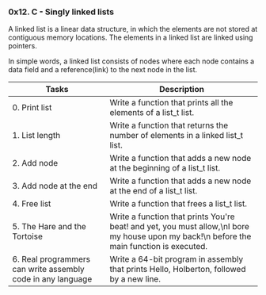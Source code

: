 ### 0x12. C - Singly linked lists

A linked list is a linear data structure, in which the elements are not stored at contiguous memory locations. The elements in a linked list are linked using pointers.

In simple words, a linked list consists of nodes where each node contains a data field and a reference(link) to the next node in the list.

| Tasks | Description |
| ------ | ------ |
| 0. Print list  | Write a function that prints all the elements of a list_t list. |
| 1. List length | Write a function that returns the number of elements in a linked list_t list. |
| 2. Add node  | Write a function that adds a new node at the beginning of a list_t list. |
|3. Add node at the end | Write a function that adds a new node at the end of a list_t list. |
| 4. Free list | Write a function that frees a list_t list. |
| 5. The Hare and the Tortoise | Write a function that prints You're beat! and yet, you must allow,\nI bore my house upon my back!\n before the main function is executed. |
| 6. Real programmers can write assembly code in any language | Write a 64-bit program in assembly that prints Hello, Holberton, followed by a new line. |
